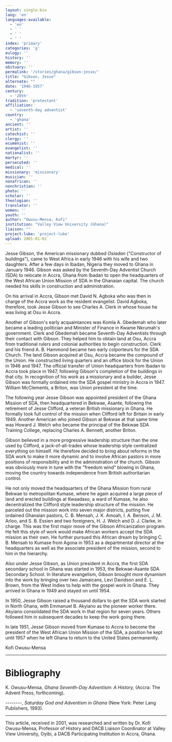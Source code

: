 ```yaml
---
layout: single-bio
lang: 'en'
languages-available:
  - 'en'
  - ' '
  - ' '
  - ' '
index: 'primary'
categories: 'g'
eulogy: ''
history: ''
memory: ''
obituary: ''
permalink: '/stories/ghana/gibson-jesse/'
title: "Gibson, Jesse"
alternate: ""
date: '1946-1957'
century:
  - '20th'
tradition: 'protestant'
affiliation:
  - 'seventh-day adventist'
country:
  - 'ghana'
ancient: ''
artist: ''
catechist: ''
clergy: ''
ecumenist: ''
evangelist: ''
nationalist: ''
martyr: ''
persecuted: ''
medical: ''
missionary: 'missionary'
musician: ''
nonafrican: ''
nonchristian: ''
photo: ''
scholar: ''
theologian: ''
translator: ''
women: ''
youth: ''
author: "Owusu-Mensa, Kofi"
institution: "Valley View University (Ghana)"
liaison: ""
project-luke: 'project-luke'
upload: 2001-01-01
---
```




Jesse Gibson, the American missionary dubbed *Osiadan* ("Constructor of buildings"), came to West Africa in early 1946 with his wife and two daughters.  After a few days in Ibadan, Nigeria they moved to Ghana in January 1946.  Gibson was asked by the Seventh-Day Adventist Church (SDA) to relocate in Accra, Ghana from Ibadan to open the headquarters of the West African Union Mission of SDA in the Ghanaian capital.  The church needed his skills in construction and administration.

On his arrival in Accra, Gibson met David N. Agboka who was then in charge of the Accra work as the resident evangelist.  David Agboka, therefore, took Jesse Gibson to see Charles A. Clerk in whose house he was living at Osu in Accra.

Another of Gibson's early acquaintances was Komla A. Gbedemah who later became a leading politician and Minister of Finance in Kwame Nkrumah's government.  Clerk and Gbedemah became Seventh-Day Adventists through their contact with Gibson.  They helped him to obtain land at Osu, Accra from traditional rulers and colonial authorities to begin construction. Clerk and his friend A. B. Hammond became two early colporteurs for the SDA Church.  The land Gibson acquired at Osu, Accra became the compound of the Union.  He constructed living quarters and an office block for the Union in 1946 and 1947.  The official transfer of Union headquarters from Ibadan to Accra took place in 1947, following Gibson's completion of the buildings in that city.  In recognition of his work as a missionary and a builder, Jesse Gibson was formally ordained into the SDA gospel ministry in Accra in 1947.  William McClements, a Briton, was Union president at the time.

The following year Jesse Gibson was appointed president of the Ghana Mission of SDA, then headquartered in Bekwae, Asante, following the retirement of Jesse Clifford, a veteran British missionary in Ghana.  He formally took full control of the mission when Clifford left for Britain in early 1949.  Another American who joined Gibson at Bekwae at that same time was Howard J. Welch who became the principal of the Bekwae SDA Training College, replacing Charles A. Bennett, another Briton.

Gibson believed in a more progressive leadership structure than the one used by Clifford, a jack-of-all-trades whose leadership style centralized everything on himself.  He therefore decided to bring about reforms in the SDA work to make it more dynamic and to involve African pastors in more positions of responsibility and in the administration of the church.  Gibson was obviously more in tune with the "freedom wind" blowing in Ghana, moving the country towards independence from British authoritarian control.

He not only moved the headquarters of the Ghana Mission from rural Bekwae to metropolitan Kumase, where he again acquired a large piece of land and erected buildings at Kwaadaso, a ward of Kumase, he also decentralized the Clifford style leadership structure of the mission.  He parceled out the mission work into seven major districts, putting five ordained Ghanaian pastors, C. B. Mensah, J. K. Amoah, I. A. Benson, J. M. Arloo, and S. B. Essien and two foreigners, H. J. Welch and D. J. Clarke, in charge. This was the first major move of the Gibson Africanization program.  He felt this style of work would make African workers accept the SDA mission as their own.  He further pursued this African dream by bringing C. B. Mensah to Kumase from Agona in 1953 as a departmental director at the headquarters as well as the associate president of the mission, second to him in the hierarchy.

Also under Jesse Gibson, as Union president in Accra, the first SDA secondary school in Ghana was started in 1953, the Bekwae-Asante SDA Secondary School.  In literature evangelism, Gibson brought more dynamism into the work by bringing over two Jamaicans, Levi Davidson and E. L. Brown, from the West Indies to help with the gospel work in Ghana.  They arrived in Ghana in 1949 and stayed on until 1954.

In 1950, Jesse Gibson raised a thousand dollars to get the SDA work started in North Ghana, with Emmanuel B. Akyiano as the pioneer worker there.  Akyiano consolidated the SDA work in that region for seven years.  Others followed him in subsequent decades to keep the work going there.

In late 1951, Jesse Gibson moved from Kumase to Accra to become the president of the West African Union Mission of the SDA, a position he kept until 1957 when he left Ghana to return to the United States permanently.

Kofi Owusu-Mensa

---

# Bibliography

K. Owusu-Mensa, *Ghana Seventh-Day Adventism: A History,*  (Accra: The Advent Press, forthcoming).

--------, *Saturday God and Adventism in Ghana* (New York: Peter Lang Publishers, 1993).

---

This article, received in 2001, was researched and written by Dr. Kofi Owusu-Mensa, Professor of History and DACB Liaison Coordinator at Valley View University, Oyibi, a DACB Participating Institution in Accra, Ghana.
